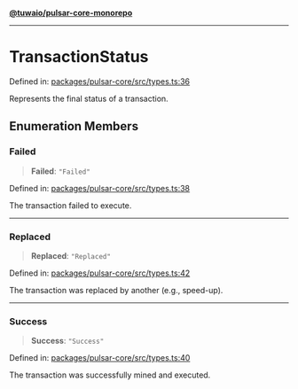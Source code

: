 [**@tuwaio/pulsar-core-monorepo**](../../../README.md)

***

# TransactionStatus

Defined in: [packages/pulsar-core/src/types.ts:36](https://github.com/TuwaIO/pulsar-core/blob/5e4fd0f371deb2427a774b38516e777830e67329/packages/pulsar-core/src/types.ts#L36)

Represents the final status of a transaction.

## Enumeration Members

### Failed

> **Failed**: `"Failed"`

Defined in: [packages/pulsar-core/src/types.ts:38](https://github.com/TuwaIO/pulsar-core/blob/5e4fd0f371deb2427a774b38516e777830e67329/packages/pulsar-core/src/types.ts#L38)

The transaction failed to execute.

***

### Replaced

> **Replaced**: `"Replaced"`

Defined in: [packages/pulsar-core/src/types.ts:42](https://github.com/TuwaIO/pulsar-core/blob/5e4fd0f371deb2427a774b38516e777830e67329/packages/pulsar-core/src/types.ts#L42)

The transaction was replaced by another (e.g., speed-up).

***

### Success

> **Success**: `"Success"`

Defined in: [packages/pulsar-core/src/types.ts:40](https://github.com/TuwaIO/pulsar-core/blob/5e4fd0f371deb2427a774b38516e777830e67329/packages/pulsar-core/src/types.ts#L40)

The transaction was successfully mined and executed.
